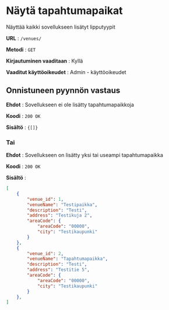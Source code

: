 # Näytä tapahtumapaikat

Näyttää kaikki sovellukseen lisätyt lipputyypit

**URL** : `/venues/`

**Metodi** : `GET`

**Kirjautuminen vaaditaan** : Kyllä

**Vaaditut käyttöoikeudet** : Admin - käyttöoikeudet

## Onnistuneen pyynnön vastaus

**Ehdot** : Sovellukseen ei ole lisätty tapahtumapaikkoja

**Koodi** : `200 OK`

**Sisältö** : `{[]}`

### Tai

**Ehdot** : Sovellukseen on lisätty yksi tai useampi tapahtumapaikka

**Koodi** : `200 OK`

**Sisältö** : 

```json
[
    {
        "venue_id": 1,
        "venueName": "Testipaikka",
        "description": "Testi",
        "address": "Testikuja 2",
        "areaCode": {
            "areaCode": "00000",
            "city": "Testikaupunki"
        }
    },
    {
        "venue_id": 2,
        "venueName": "Tapahtumapaikka",
        "description": "Testi",
        "address": "Testitie 5",
        "areaCode": {
            "areaCode": "00000",
            "city": "Testikaupunki"
        }
    },
]
```